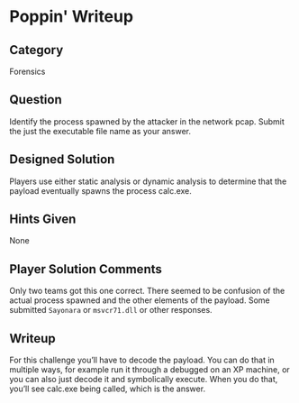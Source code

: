 Poppin' Writeup
===================
## Category
Forensics

## Question
Identify the process spawned by the attacker in the network pcap. Submit the just the executable file name as your answer.

## Designed Solution
Players use either static analysis or dynamic analysis to determine that the payload eventually spawns the process calc.exe.

## Hints Given
None

## Player Solution Comments
Only two teams got this one correct. There seemed to be confusion of the actual process spawned and the other elements of the payload. Some submitted `Sayonara` or `msvcr71.dll` or other responses.

## Writeup
For this challenge you’ll have to decode the payload. You can do that in multiple ways, for example run it through a debugged on an XP machine, or you can also just decode it and symbolically execute. When you do that, you’ll see calc.exe being called, which is the answer.
